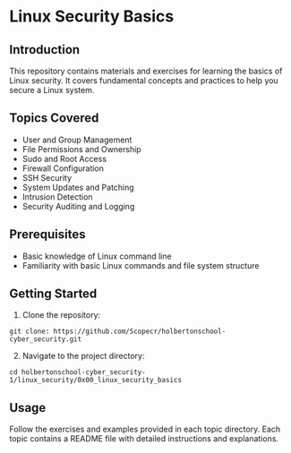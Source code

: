 # Linux Security Basics

## Introduction
This repository contains materials and exercises for learning the basics of Linux security. It covers fundamental concepts and practices to help you secure a Linux system.

## Topics Covered
- User and Group Management
- File Permissions and Ownership
- Sudo and Root Access
- Firewall Configuration
- SSH Security
- System Updates and Patching
- Intrusion Detection
- Security Auditing and Logging

## Prerequisites
- Basic knowledge of Linux command line
- Familiarity with basic Linux commands and file system structure

## Getting Started
1. Clone the repository:
  ```
  git clone: https://github.com/Scopecr/holbertonschool-cyber_security.git
  ```
2. Navigate to the project directory:
  ```
  cd holbertonschool-cyber_security-1/linux_security/0x00_linux_security_basics
  ```

## Usage
Follow the exercises and examples provided in each topic directory. Each topic contains a README file with detailed instructions and explanations.
